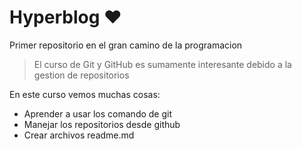 # Hyperblog ❤
Primer repositorio en el gran camino de la programacion
>El curso de Git y GitHub es sumamente interesante debido a la gestion de repositorios

En este curso vemos muchas cosas:
* Aprender a usar los comando de git
* Manejar los repositorios desde github
* Crear archivos readme.md
